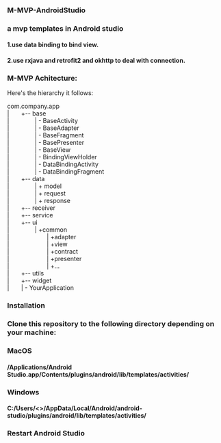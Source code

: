 ### M-MVP-AndroidStudio
### a mvp templates in Android studio

#### 1.use data binding to bind view.

#### 2.use rxjava and retrofit2 and okhttp to deal with connection.

### M-MVP Achitecture:
Here's the hierarchy it follows:

com.company.app</br>
    |&emsp;&emsp;+-- base</br>
    |&emsp;&emsp;&emsp;&emsp;       |	- BaseActivity</br>
    |&emsp;&emsp;&emsp;&emsp;	    |	- BaseAdapter</br>
    |&emsp;&emsp;&emsp;&emsp;   	|	- BaseFragment</br>
    |&emsp;&emsp;&emsp;&emsp;   	|	- BasePresenter</br>
    |&emsp;&emsp;&emsp;&emsp;   	|	- BaseView</br>
    |&emsp;&emsp;&emsp;&emsp;   	|	- BindingViewHolder</br>
    |&emsp;&emsp;&emsp;&emsp;   	|	- DataBindingActivity</br>
    |&emsp;&emsp;&emsp;&emsp;   	|	- DataBindingFragment</br>
    |&emsp;&emsp;+-- data</br>
    |&emsp;&emsp;&emsp;&emsp;    |	+ model</br>
	|&emsp;&emsp;&emsp;&emsp;    |	+ request</br>
	|&emsp;&emsp;&emsp;&emsp;    |  + response</br>
    |&emsp;&emsp;+-- receiver</br>
	|&emsp;&emsp;+-- service</br>
	|&emsp;&emsp;+-- ui</br>
    |&emsp;&emsp;&emsp;&emsp;	|	+common</br>
	|&emsp;&emsp;&emsp;&emsp;&emsp;&emsp;	    |	+adapter</br>
    |&emsp;&emsp;&emsp;&emsp;&emsp;&emsp;	    |   +view</br>
	|&emsp;&emsp;&emsp;&emsp;&emsp;&emsp;    	|	+contract</br>
	|&emsp;&emsp;&emsp;&emsp;&emsp;&emsp;    	|	+presenter</br>
	|&emsp;&emsp;&emsp;&emsp;&emsp;&emsp;    	|   	+...</br>
	|&emsp;&emsp;+-- utils</br>
	|&emsp;&emsp;+-- widget</br>
	|&emsp;&emsp;| - YourApplication</br>


### Installation

### Clone this repository to the following directory depending on your machine:
### MacOS
#### /Applications/Android Studio.app/Contents/plugins/android/lib/templates/activities/

### Windows
#### C:/Users/<<username>>/AppData/Local/Android/android-studio/plugins/android/lib/templates/activities/

### Restart Android Studio
